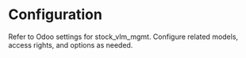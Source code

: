 # Configuration

Refer to Odoo settings for stock_vlm_mgmt. Configure related models, access rights, and options as needed.

